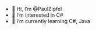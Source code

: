 - 👋 Hi, I’m @PaulZipfel
- 👀 I’m interested in C#
- 🌱 I’m currently learning C#, Java

<!---
PaulZipfel/PaulZipfel is a ✨ special ✨ repository because its `README.md` (this file) appears on your GitHub profile.
You can click the Preview link to take a look at your changes.
--->
